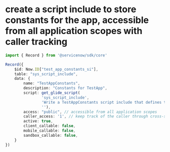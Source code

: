 # create a script include to store constants for the app, accessible from all application scopes with caller tracking
```typescript
import { Record } from '@servicenow/sdk/core'

Record({
    $id: Now.ID["test_app_constants_si"],
    table: "sys_script_include",
    data: {
        name: "TestAppConstants",
        description: "Constants for TestApp",
        script: get_glide_script(
                'sys_script_include', 
                'Write a TestAppConstants script include that defines table and schema constants for TestApp', 
                ''),
        access: "public", // accessible from all application scopes
        caller_access: '1', // keep track of the caller through cross-scope privileges
        active: true,
        client_callable: false,
        mobile_callable: false,
        sandbox_callable: false,
    }
})
```
